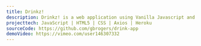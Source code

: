 ```yaml
---
title: Drinkz!
description: Drinkz! is a web application using Vanilla Javascript and makes Axios calls to a Cocktail DB API, which is an external open source API that generates cocktail recipes. This application has four main features, allowing users to search drinks my name, alcohol type, cocktail glass type, and finally the user can generate a random cocktail recipe to try if they're feeling risky. This was my first web application, after only 8 weeks of studying code.  Application is deployed on Heroku.
projecttech: JavaScript | HTML5 | CSS | Axios | Heroku
sourceCode: https://github.com/gbrogers/drink-app
demoVideo: https://vimeo.com/user146307332
---
```

